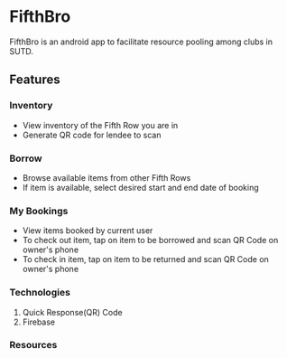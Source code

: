 # FifthBro
FifthBro is an android app to facilitate resource pooling among clubs in SUTD.

## Features
### Inventory
- View inventory of the Fifth Row you are in
- Generate QR code for lendee to scan
### Borrow
- Browse available items from other Fifth Rows
- If item is available, select desired start and end date of booking
### My Bookings
- View items booked by current user
- To check out item, tap on item to be borrowed and scan QR Code on owner's phone
- To check in item, tap on item to be returned and scan QR Code on owner's phone
### Technologies
1. Quick Response(QR) Code
2. Firebase
### Resources